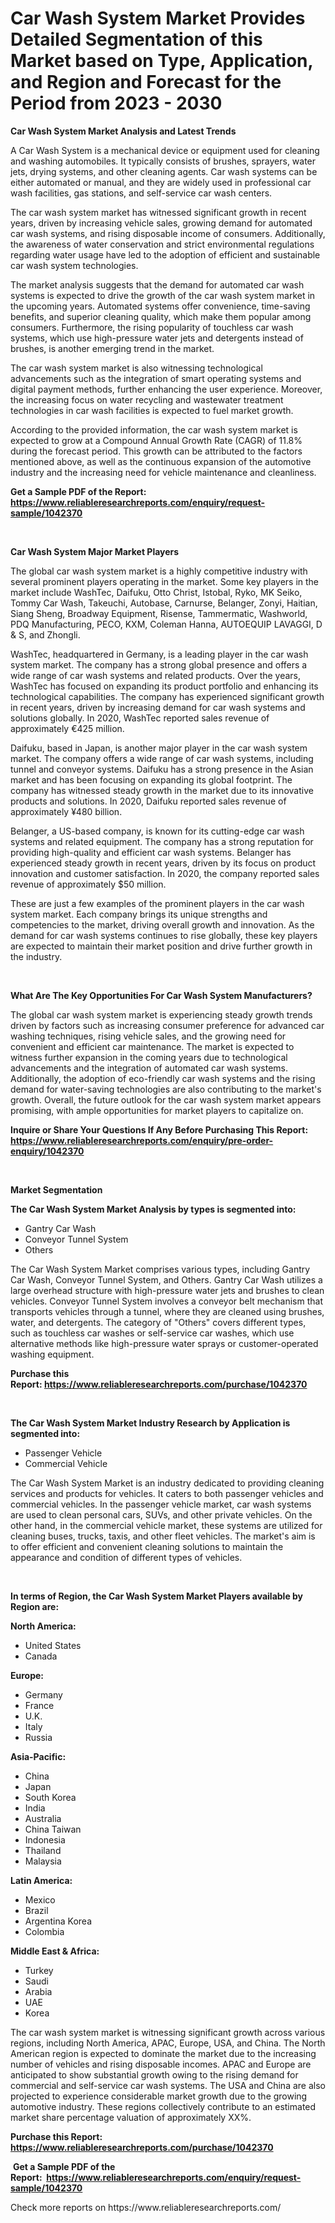 <p><h1>Car Wash System Market Provides Detailed Segmentation of this Market based on Type, Application, and Region and Forecast for the Period from 2023 - 2030</h1></p><p><strong>Car Wash System Market Analysis and Latest Trends</strong></p>
<p><p>A Car Wash System is a mechanical device or equipment used for cleaning and washing automobiles. It typically consists of brushes, sprayers, water jets, drying systems, and other cleaning agents. Car wash systems can be either automated or manual, and they are widely used in professional car wash facilities, gas stations, and self-service car wash centers.</p><p>The car wash system market has witnessed significant growth in recent years, driven by increasing vehicle sales, growing demand for automated car wash systems, and rising disposable income of consumers. Additionally, the awareness of water conservation and strict environmental regulations regarding water usage have led to the adoption of efficient and sustainable car wash system technologies.</p><p>The market analysis suggests that the demand for automated car wash systems is expected to drive the growth of the car wash system market in the upcoming years. Automated systems offer convenience, time-saving benefits, and superior cleaning quality, which make them popular among consumers. Furthermore, the rising popularity of touchless car wash systems, which use high-pressure water jets and detergents instead of brushes, is another emerging trend in the market.</p><p>The car wash system market is also witnessing technological advancements such as the integration of smart operating systems and digital payment methods, further enhancing the user experience. Moreover, the increasing focus on water recycling and wastewater treatment technologies in car wash facilities is expected to fuel market growth.</p><p>According to the provided information, the car wash system market is expected to grow at a Compound Annual Growth Rate (CAGR) of 11.8% during the forecast period. This growth can be attributed to the factors mentioned above, as well as the continuous expansion of the automotive industry and the increasing need for vehicle maintenance and cleanliness.</p></p>
<p><strong>Get a Sample PDF of the Report:&nbsp; <a href="https://www.reliableresearchreports.com/enquiry/request-sample/1042370">https://www.reliableresearchreports.com/enquiry/request-sample/1042370</a></strong></p>
<p>&nbsp;</p>
<p><strong>Car Wash System Major Market Players</strong></p>
<p><p>The global car wash system market is a highly competitive industry with several prominent players operating in the market. Some key players in the market include WashTec, Daifuku, Otto Christ, Istobal, Ryko, MK Seiko, Tommy Car Wash, Takeuchi, Autobase, Carnurse, Belanger, Zonyi, Haitian, Siang Sheng, Broadway Equipment, Risense, Tammermatic, Washworld, PDQ Manufacturing, PECO, KXM, Coleman Hanna, AUTOEQUIP LAVAGGI, D & S, and Zhongli.</p><p>WashTec, headquartered in Germany, is a leading player in the car wash system market. The company has a strong global presence and offers a wide range of car wash systems and related products. Over the years, WashTec has focused on expanding its product portfolio and enhancing its technological capabilities. The company has experienced significant growth in recent years, driven by increasing demand for car wash systems and solutions globally. In 2020, WashTec reported sales revenue of approximately €425 million.</p><p>Daifuku, based in Japan, is another major player in the car wash system market. The company offers a wide range of car wash systems, including tunnel and conveyor systems. Daifuku has a strong presence in the Asian market and has been focusing on expanding its global footprint. The company has witnessed steady growth in the market due to its innovative products and solutions. In 2020, Daifuku reported sales revenue of approximately ¥480 billion.</p><p>Belanger, a US-based company, is known for its cutting-edge car wash systems and related equipment. The company has a strong reputation for providing high-quality and efficient car wash systems. Belanger has experienced steady growth in recent years, driven by its focus on product innovation and customer satisfaction. In 2020, the company reported sales revenue of approximately $50 million.</p><p>These are just a few examples of the prominent players in the car wash system market. Each company brings its unique strengths and competencies to the market, driving overall growth and innovation. As the demand for car wash systems continues to rise globally, these key players are expected to maintain their market position and drive further growth in the industry.</p></p>
<p>&nbsp;</p>
<p><strong>What Are The Key Opportunities For Car Wash System Manufacturers?</strong></p>
<p><p>The global car wash system market is experiencing steady growth trends driven by factors such as increasing consumer preference for advanced car washing techniques, rising vehicle sales, and the growing need for convenient and efficient car maintenance. The market is expected to witness further expansion in the coming years due to technological advancements and the integration of automated car wash systems. Additionally, the adoption of eco-friendly car wash systems and the rising demand for water-saving technologies are also contributing to the market's growth. Overall, the future outlook for the car wash system market appears promising, with ample opportunities for market players to capitalize on.</p></p>
<p><strong>Inquire or Share Your Questions If Any Before Purchasing This Report: <a href="https://www.reliableresearchreports.com/enquiry/pre-order-enquiry/1042370">https://www.reliableresearchreports.com/enquiry/pre-order-enquiry/1042370</a></strong></p>
<p>&nbsp;</p>
<p><strong>Market Segmentation</strong></p>
<p><strong>The Car Wash System Market Analysis by types is segmented into:</strong></p>
<p><ul><li>Gantry Car Wash</li><li>Conveyor Tunnel System</li><li>Others</li></ul></p>
<p><p>The Car Wash System Market comprises various types, including Gantry Car Wash, Conveyor Tunnel System, and Others. Gantry Car Wash utilizes a large overhead structure with high-pressure water jets and brushes to clean vehicles. Conveyor Tunnel System involves a conveyor belt mechanism that transports vehicles through a tunnel, where they are cleaned using brushes, water, and detergents. The category of "Others" covers different types, such as touchless car washes or self-service car washes, which use alternative methods like high-pressure water sprays or customer-operated washing equipment.</p></p>
<p><strong>Purchase this Report:&nbsp;<a href="https://www.reliableresearchreports.com/purchase/1042370">https://www.reliableresearchreports.com/purchase/1042370</a></strong></p>
<p>&nbsp;</p>
<p><strong>The Car Wash System Market Industry Research by Application is segmented into:</strong></p>
<p><ul><li>Passenger Vehicle</li><li>Commercial Vehicle</li></ul></p>
<p><p>The Car Wash System Market is an industry dedicated to providing cleaning services and products for vehicles. It caters to both passenger vehicles and commercial vehicles. In the passenger vehicle market, car wash systems are used to clean personal cars, SUVs, and other private vehicles. On the other hand, in the commercial vehicle market, these systems are utilized for cleaning buses, trucks, taxis, and other fleet vehicles. The market's aim is to offer efficient and convenient cleaning solutions to maintain the appearance and condition of different types of vehicles.</p></p>
<p>&nbsp;</p>
<p><strong>In terms of Region, the Car Wash System Market Players available by Region are:</strong></p>
<p>
    <p> <strong> North America: </strong>
        <ul>
            <li>United States</li>
            <li>Canada</li>
        </ul>
        </p> 
    <p> <strong> Europe: </strong>
        <ul>
            <li>Germany</li>
            <li>France</li>
            <li>U.K.</li>
            <li>Italy</li>
            <li>Russia</li>
        </ul>
        </p> 
    <p> <strong> Asia-Pacific: </strong>
        <ul>
            <li>China</li>
            <li>Japan</li>
            <li>South Korea</li>
            <li>India</li>
            <li>Australia</li>
            <li>China Taiwan</li>
            <li>Indonesia</li>
            <li>Thailand</li>
            <li>Malaysia</li>
        </ul>
        </p> 
    <p> <strong> Latin America: </strong>
        <ul>
            <li>Mexico</li>
            <li>Brazil</li>
            <li>Argentina Korea</li>
            <li>Colombia</li>
        </ul>
        </p> 
    <p> <strong> Middle East & Africa: </strong>
        <ul>
            <li>Turkey</li>
            <li>Saudi</li>
            <li>Arabia</li>
            <li>UAE</li>
            <li>Korea</li>
        </ul>
    </p>
    </p>
<p><p>The car wash system market is witnessing significant growth across various regions, including North America, APAC, Europe, USA, and China. The North American region is expected to dominate the market due to the increasing number of vehicles and rising disposable incomes. APAC and Europe are anticipated to show substantial growth owing to the rising demand for commercial and self-service car wash systems. The USA and China are also projected to experience considerable market growth due to the growing automotive industry. These regions collectively contribute to an estimated market share percentage valuation of approximately XX%.</p></p>
<p><strong>Purchase this Report: <a href="https://www.reliableresearchreports.com/purchase/1042370">https://www.reliableresearchreports.com/purchase/1042370</a></strong></p>
<p>&nbsp;<strong>Get a Sample PDF of the Report:&nbsp;&nbsp;<a href="https://www.reliableresearchreports.com/enquiry/request-sample/1042370">https://www.reliableresearchreports.com/enquiry/request-sample/1042370</a></strong></p>
<p><strong></strong></p>
<p>Check more reports on https://www.reliableresearchreports.com/</p>